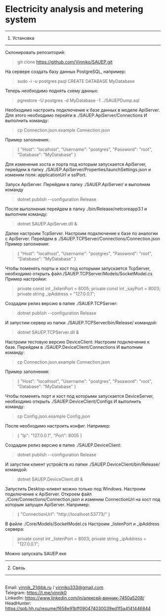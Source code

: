 # Electricity analysis and metering system
---------------------------------------------------------------------------------------------
1. Установка
---------------------------------------------------------------------------------------------
Склонировать репозиторий:
>git clone https://github.com/Vinniko/SAUEP.git

На сервере создать базу данных PostgreSQL, например:
>sudo -i -u postgres
>psql
>CREATE DATABASE MyDatabase

Теперь необходимо поднять схему данных:
>pgrestore -U postgres -d MyDatabase -1 ../SAUEPDump.sql

Необходимо настроить подключение к базе данных в модeле ApiServer.
Для этого необходимо перейти в ./SAUEP.ApiServer/Connections
И выполнить команду:
>cp Connection.json.example Connection.json

Пример заполнения: 
>{
>  "Host": "localhost",
>  "Username": "postgres",
>  "Password": "root",
>  "Database":  "MyDatabase"
>}

Для изменения хоста и порта под которым запускается ApiServer, перейдем в папку ./SAUEP.ApiServer/Properties/launchSettings.json
и изменим поля: applicationUrl и sslPort.

Запуск ApiServer. 
Перейдем в папку ./SAUEP.ApiServer/ и выполним команду 
>dotnet publish --configuration Release

После выполнения перейдем в папку ./bin/Release/netcoreapp3.1 и выполним команду:
>dotnet SAUEP.ApiServer.dll &

Далее настроим TcpServer.
Настроим подключение к базе по аналогии с ApiServer.
Перейдем в ./SAUEP.TCPServer/Connections/Connection.json
Пример заполнения: 
>{
>  "Host": "localhost",
>  "Username": "postgres",
>  "Password": "root",
>  "Database":  "MyDatabase"
>}

Чтобы поменять порты и хост под которыми запускается TcpServer, необходимо открыть файл./SAUEP.TCPServer/Models/SocketModel.cs 
Пример настройки:
>private const int _listenPort = 8005;
>private const int _sayPort = 8003;
>private string _ipAddress = "127.0.0.1";

Создадим релиз версию в папке ./SAUEP.TCPServer:
>dotnet publish --configuration Release

И запустим сервер из папки ./SAUEP.TCPServer/bin/Release/ командой:
>dotnet SAUEP.TCPServer.dll &

Настроим тестовую версию DeviceClient:
Настроим подключение к базе.
Перейдем в ./SAUEP.DeviceClient/Connections
И выполним команду:
>cp Connection.json.example Connection.json

Пример заполнения: 
>{
>  "Host": "localhost",
>  "Username": "postgres",
>  "Password": "root",
>  "Database":  "MyDatabase"
>}

Чтобы поменять порт и хост под которыми запускается DeviceServer, необходимо открыть ./SAUEP.DeviceClient/Configs
И выполнить команду:
>cp Config.json.example Config.json

После необходимо настроить конфиг. Например:
>{ 
>   "Ip": "127.0.0.1", 
>   "Port": 8005
>}

Создадим релиз версию в папке ./SAUEP.DeviceClient:
>dotnet publish --configuration Release

И запустим клиент устройств из папки ./SAUEP.DeviceClient/bin/Release/ командой:
>dotnet SAUEP.DeviceClient.dll &

Запустить Desktop-клиент можно только под Windows. 
Настроим подключение к ApiServer. 
Откроем файл ./Core/Connections/Connection.json и изменим ConnectionUrl на хост под которым запущен ApiServer. 
Например:
>{
>  "ConnectionUrl": "http://localhost:53773/"
>}

В файле ./Core/Models/SocketModel.cs
Настроим _listenPort и _ipAddress сервера:
>private const int _listenPort = 8003;
>private string _ipAddress = "127.0.0.1";

Можно запускать SAUEP.exe

---------------------------------------------------------------------------------------------
2. Связь
---------------------------------------------------------------------------------------------

<br> Email: vinnik_21@bk.ru / vinniko333@gmail.com
<br> Telegram: https://t.me/vinnik0
<br> LinkedIn: https://www.linkedin.com/in/алексей-винник-7450a5208/
<br> HeadHunter: https://spb.hh.ru/resume/f658e91bff090474030039ed1f5a4141446844



